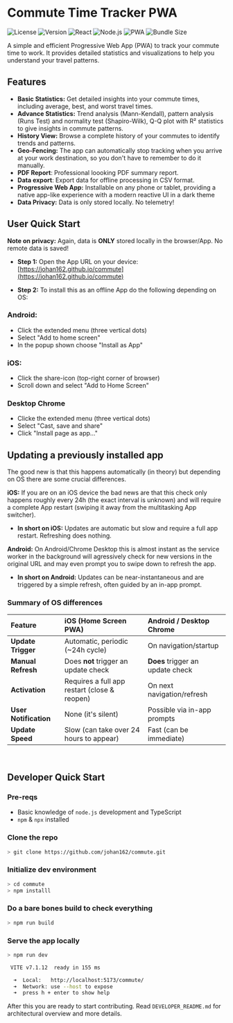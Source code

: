 # Commute Time Tracker PWA

![License](https://img.shields.io/badge/license-MIT-blue.svg)
![Version](https://img.shields.io/badge/version-0.13.0-brightgreen.svg)
![React](https://img.shields.io/badge/react-18.2.0-blue.svg)
![Node.js](https://img.shields.io/badge/node-%3E%3D18.0.0-brightgreen.svg)
![PWA](https://img.shields.io/badge/PWA-Ready-green.svg)
![Bundle Size](https://img.shields.io/bundlephobia/min/commute)

A simple and efficient Progressive Web App (PWA) to track your commute time to work. It provides detailed statistics and visualizations to help you understand your travel patterns.

## Features

- **Basic Statistics:** Get detailed insights into your commute times, including average, best, and worst travel times.
- **Advance Statistics:** Trend analysis (Mann-Kendall), pattern analysis (Runs Test) and normality test (Shapiro-Wilk), Q-Q plot with R² statistics to give insights in commute patterns.
- **History View:** Browse a complete history of your commutes to identify trends and patterns.
- **Geo-Fencing:** The app can automatically stop tracking when you arrive at your work destination, so you don't have to remember to do it manually.
- **PDF Report**: Professional loooking PDF summary report.
- **Data export**: Export data for offline processing in CSV format.
- **Progressive Web App:** Installable on any phone or tablet, providing a native app-like experience with a modern reactive UI in a dark theme
- **Data Privacy:** Data is only stored locally. No telemetry!


## User Quick Start 

**Note on privacy:** Again, data is **ONLY** stored locally in the browser/App. No remote data is saved! 

* **Step 1:** Open the App URL on your device: [https://johan162.github.io/commute](https://johan162.github.io/commute)

* **Step 2:** To install this as an offline App do the following depending on OS:

### Android:
- Click the extended menu (three vertical dots)
- Select "Add to home screen"
- In the popup shown choose "Install as App"

### iOS:
- Click the share-icon (top-right corner of browser)
- Scroll down and select "Add to Home Screen"

### Desktop Chrome
- Clicke the extended menu (three vertical dots)
- Select "Cast, save and share"
- Click "Install page as app..."


## Updating a previously installed app

The good new is that this happens automatically (in theory) but depending on OS there are some crucial differences.

**iOS:** If you are on an iOS device the bad news are that this check only happens roughly every 24h (the exact interval is unknown) and will require
a complete App restart (swiping it away from the multitasking App switcher). 

* **In short on iOS:** Updates are automatic but slow and require a full app restart. Refreshing does nothing.

**Android:** On Android/Chrome Desktop this is almost instant as the service worker in the background will agressively check for new versions in the original URL  and 
may even prompt you to swipe down to refresh the app. 

* **In short on Android:** Updates can be near-instantaneous and are triggered by a simple refresh, often guided by an in-app prompt.

### Summary of OS differences

| Feature | iOS (Home Screen PWA) | Android / Desktop Chrome |
| :--- | :--- | :--- |
| **Update Trigger** | Automatic, periodic (~24h cycle) | On navigation/startup |
| **Manual Refresh** | Does **not** trigger an update check | **Does** trigger an update check |
| **Activation** | Requires a full app restart (close & reopen) | On next navigation/refresh |
| **User Notification** | None (it's silent) | Possible via in-app prompts |
| **Update Speed** | Slow (can take over 24 hours to appear) | Fast (can be immediate) |



&nbsp;
&nbsp;

## Developer Quick Start

### Pre-reqs

* Basic knowledge of `node.js` development and TypeScript
* `npm` & `npx` installed

### Clone the repo

```sh
> git clone https://github.com/johan162/commute.git
```

### Initialize dev environment

```sh
> cd commute
> npm installl
```

### Do a bare bones build to check everything

```sh
> npm run build
```

### Serve the app locally

```sh
> npm run dev

 VITE v7.1.12  ready in 155 ms

  ➜  Local:   http://localhost:5173/commute/
  ➜  Network: use --host to expose
  ➜  press h + enter to show help
```


After this you are ready to start contributing. Read `DEVELOPER_README.md` for architectural overview and more details.






